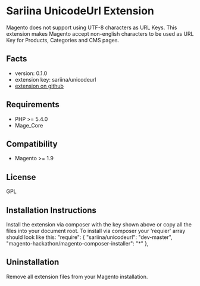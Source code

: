 Sariina UnicodeUrl Extension
=====================
Magento does not support using UTF-8 characters as URL Keys. This extension makes Magento accept non-english characters to be used as URL Key for Products, Categories and CMS pages.

Facts
-----
- version: 0.1.0
- extension key: sariina/unicodeurl
- [extension on github](https://github.com/dahdash/sariina_unicodeurl)


Requirements
------------
- PHP >= 5.4.0
- Mage_Core

Compatibility
-------------
- Magento >= 1.9

License
---------
GPL

Installation Instructions
-------------------------
Install the extension via composer with the key shown above or copy all the files into your document root.
To install via composer your 'requier' array should look like this:
	"require": {
		"sariina/unicodeurl": "dev-master",
		"magento-hackathon/magento-composer-installer": "*"
	},

Uninstallation
--------------
Remove all extension files from your Magento installation.
